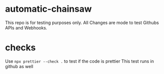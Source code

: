 # automatic-chainsaw

This repo is for testing purposes only. All Changes are mode to test Githubs APIs and Webhooks.

# checks

Use `npx prettier --check .` to test if the code is prettier
This test runs in github as well
